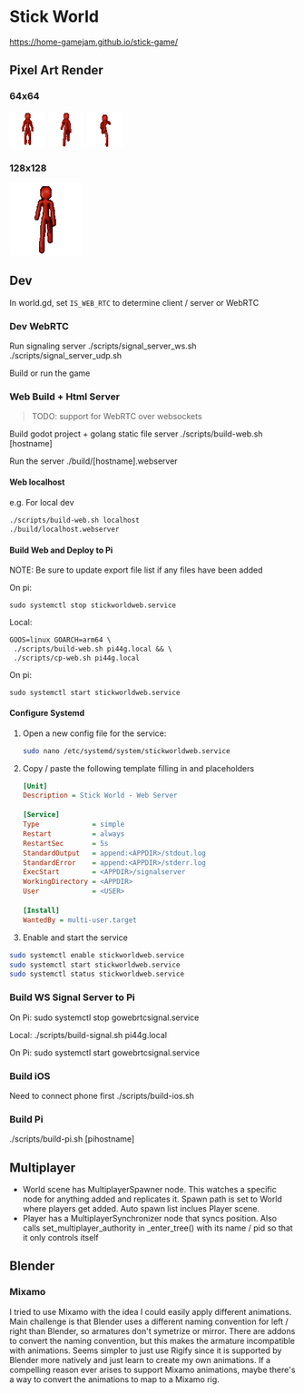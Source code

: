 # Stick World

https://home-gamejam.github.io/stick-game/

## Pixel Art Render

### 64x64

![Stickman idle](art/blender/sprites/idle64.gif)
![Stickman walk](art/blender/sprites/walk64.gif)
![Stickman run](art/blender/sprites/run64.gif)

### 128x128

![Stickman run](art/blender/sprites/walk128.gif)

## Dev

In world.gd, set `IS_WEB_RTC` to determine client / server or WebRTC

### Dev WebRTC

Run signaling server
./scripts/signal_server_ws.sh
./scripts/signal_server_udp.sh

Build or run the game

### Web Build + Html Server

> TODO: support for WebRTC over websockets

Build godot project + golang static file server
./scripts/build-web.sh [hostname]

Run the server
./build/[hostname].webserver

#### Web localhost

e.g. For local dev

```sh
./scripts/build-web.sh localhost
./build/localhost.webserver
```

#### Build Web and Deploy to Pi

NOTE: Be sure to update export file list if any files have been added

On pi:

```
sudo systemctl stop stickworldweb.service
```

Local:

```
GOOS=linux GOARCH=arm64 \
 ./scripts/build-web.sh pi44g.local && \
 ./scripts/cp-web.sh pi44g.local
```

On pi:

```
sudo systemctl start stickworldweb.service
```

#### Configure Systemd

1. Open a new config file for the service:

   ```sh
   sudo nano /etc/systemd/system/stickworldweb.service
   ```

1. Copy / paste the following template filling in <USER> and <APPDIR> placeholders

   ```ini
   [Unit]
   Description = Stick World - Web Server

   [Service]
   Type             = simple
   Restart          = always
   RestartSec       = 5s
   StandardOutput   = append:<APPDIR>/stdout.log
   StandardError    = append:<APPDIR>/stderr.log
   ExecStart        = <APPDIR>/signalserver
   WorkingDirectory = <APPDIR>
   User             = <USER>

   [Install]
   WantedBy = multi-user.target
   ```

1. Enable and start the service

```sh
sudo systemctl enable stickworldweb.service
sudo systemctl start stickworldweb.service
sudo systemctl status stickworldweb.service
```

### Build WS Signal Server to Pi

On Pi:
sudo systemctl stop gowebrtcsignal.service

Local:
./scripts/build-signal.sh pi44g.local

On Pi:
sudo systemctl start gowebrtcsignal.service

### Build iOS

Need to connect phone first
./scripts/build-ios.sh

### Build Pi

./scripts/build-pi.sh [pihostname]

## Multiplayer

- World scene has MultiplayerSpawner node. This watches a specific node for anything added and replicates it. Spawn path is set to World where players get added. Auto spawn list inclues Player scene.
- Player has a MultiplayerSynchronizer node that syncs position. Also calls set_multiplayer_authority in \_enter_tree() with its name / pid so that it only controls itself

## Blender

### Mixamo

I tried to use Mixamo with the idea I could easily apply different animations. Main challenge is that Blender uses a different naming convention for left / right than Blender, so armatures don't symetrize or mirror. There are addons to convert the naming convention, but this makes the armature incompatible with animations. Seems simpler to just use Rigify since it is supported by Blender more natively and just learn to create my own animations. If a compelling reason ever arises to support Mixamo animations, maybe there's a way to convert the animations to map to a Mixamo rig.
